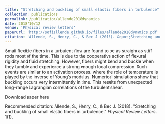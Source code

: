 ```yaml
---
title: "Stretching and buckling of small elastic fibers in turbulence"
collection: publications
permalink: /publication/allende2018dynamics
date: 2018/10/12
venue: 'Physical review letters'
paperurl: 'http://sofiallende.github.io/files/allende2018dynamics.pdf'
citation: 'Allende, S., Henry, C., & Bec J (2018). &quot;Stretching and buckling of small elastic fibers in turbulence.&quot; <i>Physical Review Letters</i>. 1(1).'
---
```


Small flexible fibers in a turbulent flow are found to be as straight as stiff rods most of the time. This is due to the cooperative action of flexural rigidity and fluid stretching. However, fibers might bend and buckle when they tumble and experience a strong enough local compression. Such events are similar to an activation process, where the role of temperature is played by the inverse of Young’s modulus. Numerical simulations show that buckling occurs very intermittently in time. This results from unexpected long-range Lagrangian correlations of the turbulent shear.

[Download paper here](http://sofiallende.github.io/files/allende2018dynamics.pdf)

Recommended citation: Allende, S., Henry, C., & Bec J. (2018). "Stretching and buckling of small elastic fibers in turbulence." <i>Physical Review Letters</i>. 1(1).

